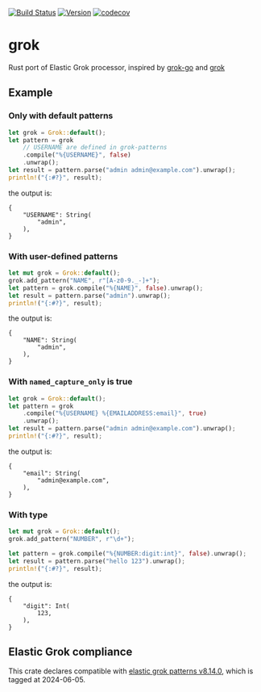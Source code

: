 [![Build Status](https://github.com/yuanbohan/grok-rs/actions/workflows/ci.yml/badge.svg)](https://github.com/yuanbohan/grok-rs/blob/main/.github/workflows/ci.yml)
[![Version](https://img.shields.io/crates/v/grok-rs?label=grok-rs)](https://crates.io/crates/grok-rs)
[![codecov](https://codecov.io/gh/yuanbohan/grok-rs/graph/badge.svg?token=1T8WSFV6BX)](https://codecov.io/gh/yuanbohan/grok-rs)

# grok

Rust port of Elastic Grok processor, inspired by [grok-go][grok-go] and [grok][grok]

## Example

### Only with default patterns

```rust
let grok = Grok::default();
let pattern = grok
    // USERNAME are defined in grok-patterns
    .compile("%{USERNAME}", false)
    .unwrap();
let result = pattern.parse("admin admin@example.com").unwrap();
println!("{:#?}", result);
```

the output is:

```text
{
    "USERNAME": String(
        "admin",
    ),
}
```

### With user-defined patterns

```rust
let mut grok = Grok::default();
grok.add_pattern("NAME", r"[A-z0-9._-]+");
let pattern = grok.compile("%{NAME}", false).unwrap();
let result = pattern.parse("admin").unwrap();
println!("{:#?}", result);
```

the output is:

```text
{
    "NAME": String(
        "admin",
    ),
}
```

### With `named_capture_only` is true

```rust
let grok = Grok::default();
let pattern = grok
    .compile("%{USERNAME} %{EMAILADDRESS:email}", true)
    .unwrap();
let result = pattern.parse("admin admin@example.com").unwrap();
println!("{:#?}", result);
```

the output is:

```text
{
    "email": String(
        "admin@example.com",
    ),
}
```

### With type

```rust
let mut grok = Grok::default();
grok.add_pattern("NUMBER", r"\d+");

let pattern = grok.compile("%{NUMBER:digit:int}", false).unwrap();
let result = pattern.parse("hello 123").unwrap();
println!("{:#?}", result);
```

the output is:

```text
{
    "digit": Int(
        123,
    ),
}
```

## Elastic Grok compliance

This crate declares compatible with [elastic grok patterns v8.14.0][grok-patterns], which is tagged at 2024-06-05.

[grok-patterns]: https://github.com/elastic/elasticsearch/tree/v8.14.0/libs/grok/src/main/resources/patterns/ecs-v1
[grok-go]: https://github.com/elastic/go-grok
[grok]: https://github.com/daschl/grok
